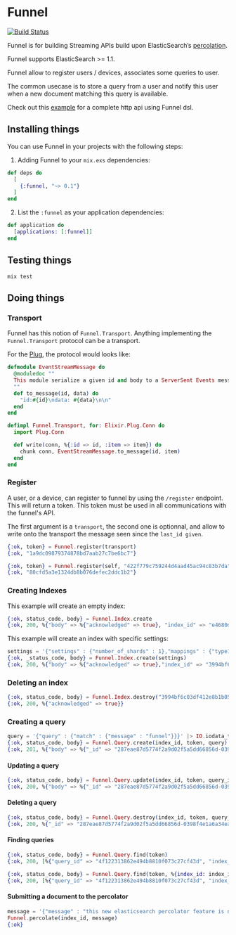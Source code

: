 # Funnel

[![Build Status](https://travis-ci.org/AF83/funnel.png?branch=master)](https://travis-ci.org/AF83/funnel)

Funnel is for building Streaming APIs build upon ElasticSearch’s
[percolation](http://www.elasticsearch.org/guide/en/elasticsearch/reference/current/search-percolate.html).

Funnel supports ElasticSearch >= 1.1.

Funnel allow to register users / devices, associates some queries to user.

The common usecase is to store a query from a user and notify this user when a
new document matching this query is available.

Check out this [example](https://github.com/AF83/funnel_http) for a complete http api using Funnel dsl.

## Installing things

You can use Funnel in your projects with the following steps:

1. Adding Funnel to your `mix.exs` dependencies:

  ```elixir
  def deps do
    [
      {:funnel, "~> 0.1"}
    ]
  end
  ```

2. List the `:funnel` as your application dependencies:

  ```elixir
  def application do
    [applications: [:funnel]]
  end
  ```

## Testing things

``` shell
mix test
```

## Doing things

### Transport

Funnel has this notion of `Funnel.Transport`. Anything implementing the
`Funnel.Transport` protocol can be a transport.

For the [Plug](https://github.com/elixir-lang/plug), the protocol would looks
like:

```elixir
defmodule EventStreamMessage do
  @moduledoc ""
  This module serialize a given id and body to a ServerSent Events message.
  ""
  def to_message(id, data) do
    "id:#{id}\ndata: #{data}\n\n"
  end
end

defimpl Funnel.Transport, for: Elixir.Plug.Conn do
  import Plug.Conn

  def write(conn, %{:id => id, :item => item}) do
    chunk conn, EventStreamMessage.to_message(id, item)
  end
end
```

### Register

A user, or a device, can register to funnel by using the `/register` endpoint.
This will return a token. This token must be used in all communications with the
funnel's API.

The first argument is a `transport`, the second one is optionnal, and allow to
write onto the transport the message seen since the `last_id given`.

```elixir
{:ok, token} = Funnel.register(transport)
{:ok, "1a9dc09879374878bd7aab27c7be6bc7"}

{:ok, token} = Funnel.register(self, "422f779c759244d4aad45ac94c83b7da")
{:ok, "80cfd5a3e1324db8b076defec2ddc1b2"}
```

### Creating Indexes

This example will create an empty index:

```elixir
{:ok, status_code, body} = Funnel.Index.create
{:ok, 200, %{"body" => %{"acknowledged" => true}, "index_id" => "e4680d88db914ed4854acb8a1a8f317d"}}
```

This example will create an index with specific settings:

``` elixir
settings = '{"settings" : {"number_of_shards" : 1},"mappings" : {"type1" :{"_source" : { "enabled" : false },"properties" : {"field1" : { "type" :"string", "index" : "not_analyzed" }}}}}' |> IO.iodata_to_binary
{:ok, _status_code, body} = Funnel.Index.create(settings)
{:ok, 200, %{"body" => %{"acknowledged" => true},"index_id" => "3994bf6c03df412e8b1b05d4aca7a83c"}}
```


### Deleting an index

``` elixir
{:ok, status_code, body} = Funnel.Index.destroy("3994bf6c03df412e8b1b05d4aca7a83c")
{:ok, 200, %{"acknowledged" => true}}
```

### Creating a query

``` elixir
query = '{"query" : {"match" : {"message" : "funnel"}}}' |> IO.iodata_to_binary
{:ok, status_code, body} = Funnel.Query.create(index_id, token, query)
{:ok, 201, %{"body" => %{"_id" => "287eae87d5774f2a9d02f5a5dd66856d-0398f4e1a6a34ea4b7ede0c1b7f40f38", "_index" => "3994bf6c03df412e8b1b05d4aca7a83c_dev", "_type" => ".percolator", "_version" => 1, "created" => true}, "index_id" => "3994bf6c03df412e8b1b05d4aca7a83c", "query_id" => "0398f4e1a6a34ea4b7ede0c1b7f40f38"}}
```

#### Updating a query

``` elixir
{:ok, status_code, body} = Funnel.Query.update(index_id, token, query_id, query)
{:ok, 200, %{"body" => %{"_id" => "287eae87d5774f2a9d02f5a5dd66856d-0398f4e1a6a34ea4b7ede0c1b7f40f38", "_index" => "3994bf6c03df412e8b1b05d4aca7a83c_dev", "_type" => ".percolator", "_version" => 2, "created" => false}, "index_id" => "3994bf6c03df412e8b1b05d4aca7a83c", "query_id" => "0398f4e1a6a34ea4b7ede0c1b7f40f38"}}
```

#### Deleting a query

``` elixir
{:ok, status_code, body} = Funnel.Query.destroy(index_id, token, query_id)
{:ok, 200, %{"_id" => "287eae87d5774f2a9d02f5a5dd66856d-0398f4e1a6a34ea4b7ede0c1b7f40f38", "_index" => "3994bf6c03df412e8b1b05d4aca7a83c_dev", "_type" => ".percolator", "_version" => 3, "found" => true}}
```

#### Finding queries

``` elixir
{:ok, status_code, body} = Funnel.Query.find(token)
{:ok, 200, [%{"query_id" => "4f122313862e494b8810f073c27cf43d", "index_id" => "b79d2e9ff8c949e08ba98c4d8c216547", "score" => 1.0}]}

{:ok, status_code, body} = Funnel.Query.find(token, %{index_id: index_id})
{:ok, 200, [%{"query_id" => "4f122313862e494b8810f073c27cf43d", "index_id" => "b79d2e9ff8c949e08ba98c4d8c216547", "score" => 1.0}]}
```

#### Submitting a document to the percolator

``` elixir
message = '{"message" : "this new elasticsearch percolator feature is nice, borat style"}' |> IO.iodata_to_binary
Funnel.percolate(index_id, message)
{:ok}
```
